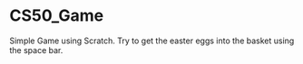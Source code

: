 # CS50_Game
Simple Game using Scratch.
Try to get the easter eggs into the basket using the space bar.
